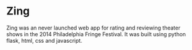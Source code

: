 # Zing 
Zing was an never launched web app for rating and reviewing theater shows in the 2014 Philadelphia Fringe Festival. It was built using python flask, html, css and javascript.
